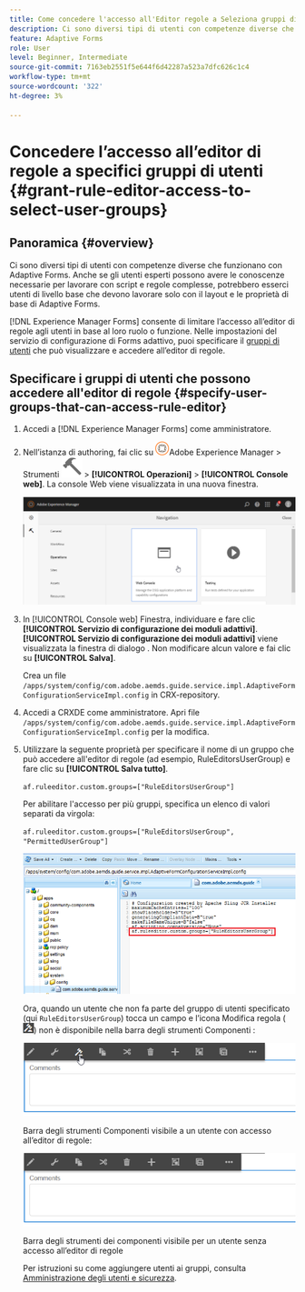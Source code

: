 ```yaml
---
title: Come concedere l'accesso all'Editor regole a Seleziona gruppi di utenti?
description: Ci sono diversi tipi di utenti con competenze diverse che funzionano con Adaptive Forms. Scopri come limitare l’accesso all’editor di regole agli utenti in base al loro ruolo o funzione.
feature: Adaptive Forms
role: User
level: Beginner, Intermediate
source-git-commit: 7163eb2551f5e644f6d42287a523a7dfc626c1c4
workflow-type: tm+mt
source-wordcount: '322'
ht-degree: 3%

---
```



# Concedere l’accesso all’editor di regole a specifici gruppi di utenti {#grant-rule-editor-access-to-select-user-groups}

## Panoramica {#overview}

Ci sono diversi tipi di utenti con competenze diverse che funzionano con Adaptive Forms. Anche se gli utenti esperti possono avere le conoscenze necessarie per lavorare con script e regole complesse, potrebbero esserci utenti di livello base che devono lavorare solo con il layout e le proprietà di base di Adaptive Forms.

[!DNL Experience Manager Forms] consente di limitare l’accesso all’editor di regole agli utenti in base al loro ruolo o funzione. Nelle impostazioni del servizio di configurazione di Forms adattivo, puoi specificare il [gruppi di utenti](forms-groups-privileges-tasks.md) che può visualizzare e accedere all’editor di regole.

## Specificare i gruppi di utenti che possono accedere all&#39;editor di regole {#specify-user-groups-that-can-access-rule-editor}

1. Accedi a [!DNL Experience Manager Forms] come amministratore.
1. Nell’istanza di authoring, fai clic su ![Adobe Experience Manager](assets/adobeexperiencemanager.png)Adobe Experience Manager > Strumenti ![martello](assets/hammer-icon.svg) > **[!UICONTROL Operazioni]** > **[!UICONTROL Console web]**. La console Web viene visualizzata in una nuova finestra.

   ![1-2](assets/1-2.png)

1. In [!UICONTROL Console web] Finestra, individuare e fare clic **[!UICONTROL Servizio di configurazione dei moduli adattivi]**. **[!UICONTROL Servizio di configurazione dei moduli adattivi]** viene visualizzata la finestra di dialogo . Non modificare alcun valore e fai clic su **[!UICONTROL Salva]**.

   Crea un file `/apps/system/config/com.adobe.aemds.guide.service.impl.AdaptiveFormConfigurationServiceImpl.config` in CRX-repository.

1. Accedi a CRXDE come amministratore. Apri file `/apps/system/config/com.adobe.aemds.guide.service.impl.AdaptiveFormConfigurationServiceImpl.config` per la modifica.
1. Utilizzare la seguente proprietà per specificare il nome di un gruppo che può accedere all&#39;editor di regole (ad esempio, RuleEditorsUserGroup) e fare clic su **[!UICONTROL Salva tutto]**.

   `af.ruleeditor.custom.groups=["RuleEditorsUserGroup"]`

   Per abilitare l&#39;accesso per più gruppi, specifica un elenco di valori separati da virgola:

   `af.ruleeditor.custom.groups=["RuleEditorsUserGroup", "PermittedUserGroup"]`

   ![Crea utente](assets/create_user_new.png)

   Ora, quando un utente che non fa parte del gruppo di utenti specificato (qui    `RuleEditorsUserGroup`) tocca un campo e l’icona Modifica regola ( ![edit-rules1](assets/edit-rules1.png)) non è disponibile nella barra degli strumenti Componenti :

   ![componentstoolbarwith](assets/componentstoolbarwithre.png)

   Barra degli strumenti Componenti visibile a un utente con accesso all’editor di regole:

   ![componentstoolbarwithoutre](assets/componentstoolbarwithoutre.png)

   Barra degli strumenti dei componenti visibile per un utente senza accesso all’editor di regole

   Per istruzioni su come aggiungere utenti ai gruppi, consulta [Amministrazione degli utenti e sicurezza](https://experienceleague.adobe.com/docs/experience-manager-65/administering/security/security.html).

